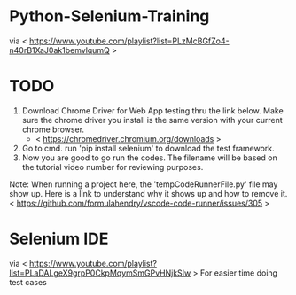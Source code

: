 # Python-Selenium-Training
via &lt; https://www.youtube.com/playlist?list=PLzMcBGfZo4-n40rB1XaJ0ak1bemvlqumQ >

# TODO
1. Download Chrome Driver for Web App testing thru the link below. Make sure the chrome driver you install is the same version with your current chrome browser.
   - < https://chromedriver.chromium.org/downloads >
2. Go to cmd. run 'pip install selenium' to download the test framework.
3. Now you are good to go run the codes. The filename will be based on the tutorial video number for reviewing purposes.

Note: When running a project here, the 'tempCodeRunnerFile.py' file may show up. Here is a link to understand why it shows up and how to remove it. < https://github.com/formulahendry/vscode-code-runner/issues/305 >

# Selenium IDE
via < https://www.youtube.com/playlist?list=PLaDALgeX9grpP0CkpMqymSmGPvHNjkSIw >
For easier time doing test cases
